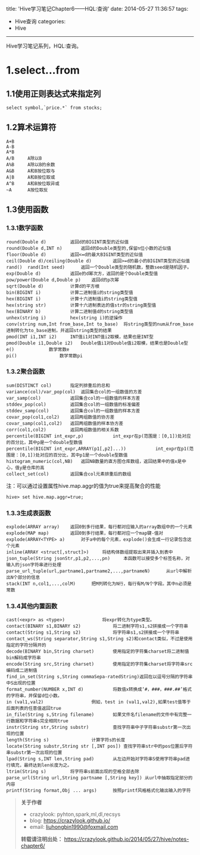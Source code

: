 title: 'Hive学习笔记Chapter6——HQL:查询'
date: 2014-05-27 11:36:57
tags:
- Hive查询
categories:
- Hive
---
Hive学习笔记系列，HQL:查询。
# 1.select...from
## 1.1使用正则表达式来指定列
```
select symbol,`price.*` from stocks;
```

## 1.2算术运算符
```
A+B
A-B
A*B
A/B     A除以B
A%B     A除以B的余数
A&B     A和B按位取与
A|B     A和B按位取或
A^B     A和B按位取异或
~A      A按位取反
```

## 1.3使用函数
### 1.3.1数学函数
```
round(Double d)			返回d的BIGINT类型的近似值
round(Double d,INT n)		返回d的Double类型的,保留n位小数的近似值
floor(Double d)			返回<=d的最大BIGINT类型的近似值
ceil(Double d)/ceiling(Double d)		返回>=d的最小的BIGINT类型的近似值
rand() 	rand(Int seed)		返回一个Double类型的随机数，整数seed是随机因子。
exp(Double d)			返回e的d幂次方，返回的是个Double类型值
pow/power(Double d,Double p)	返回d的p次幂
sqrt(Double d)			计算d的平方根
bin(BIGINT i)			计算二进制值i的string类型值
hex(BIGINT i)			计算十六进制值i的string类型值
hex(string str)			计算十六进制表达的值str的string类型值
hex(BINARY b)			计算二进制值d的string类型值
unhex(string i)			hex(string i)的逆操作
conv(string num,Int from_base,Int to_base)	将string类型的num从from_base进制转化为to_base进制，并返回string类型的结果
pmod(INT i1,INT i2)		INT值i1对INT值i2取模，结果也是INT型
pmod(Double i1,Double i2)	Double值i1对Double值i2取模，结果也是Double型
e()				数学常数e
pi()				数学常数pi
```

### 1.3.2聚合函数
```
sum(DISTINCT col)		指定列排重后的总和
variance(col)/var_pop(col)	返回集合col的一组数值的方差
var_samp(col)			返回集合col的一组数值的样本方差
stddev_pop(col)			返回集合col的一组数值的标准偏差
stddev_samp(col)		返回集合col的一组数值的样本方差
covar_pop(col1,col2)	返回两组数值的协方差
covar_samp(col1,col2)	返回两组数值的样本协方差
corr(col1,col2)			返回两组数值的相关系数
percentile(BIGINT int_expr,p)			int_expr在p(范围是：[0,1])处对应的百分比，其中p是一个double型数值
percentile(BIGINT int_expr,ARRAY(p1[,p2]...))			int_expr在p1(范围是：[0,1])处对应的百分比，其中p1是一个double型数值
histogram_numeric(col,NB)	返回NB数量的直方图仓库数组，返回结果中的值x是中心，值y是仓库的高
collect_set(col)		返回集合col元素排重后的数组
```
注：可以通过设置属性hive.map.aggr的值为true来提高聚合的性能
```
hive> set hive.map.aggr=true;
```

### 1.3.3生成表函数
```
explode(ARRAY array)	返回0到多行结果，每行都对应输入的array数组中的一个元素
explode(MAP map)		返回0到多行结果，每行都对应一个map键-值对
explode(ARRAY<TYPE> a)		对于a中的每个元素，explode()会生成一行记录包含这个元素
inline(ARRAY <struct[,struct]>)		将结构体数组提取出来并插入到表中
json_tuple(String jsonStr,p1,p2,...,pn)		本函数可以接受多个标签名称，对输入的json字符串进行处理
parse_url_tuple(url,partname1,partname2,...,partnameN)		从url中解析出N个部分的信息
stack(INT n,col1,...,colM)		把M列转化为N行，每行有M/N个字段。其中n必须是常数
```

### 1.3.4其他内置函数

```
cast(<expr> as <type>)				将expr转化为type类型。
contact(BINARY s1,BINARY s2)			将二进制字符s1,s2拼接成一个字符串
contact(String s1,String s2)			将字符串s1,s2拼接成一个字符串
contact_ws(String separator,String s1,String s2)和contact类似，不过是使用指定的字符分隔开的
decode(BINARY bin,String charset)		使用指定的字符集charset将二进制值bin解码成字符串
encode(String src,String charset)		使用指定的字符集charset将字符串src编码成二进制值
find_in_set(String s,String commaSepa-ratedString)返回在以逗号分隔的字符串中S出现的位置
format_number(NUMBER x,INT d)			将数值x转换成‘#，###，###.##’格式的字符串，并保留d位小数。
in (val1,val2)					例如，test in (val1,val2),如果test值等于后面列表的任意值返回true
in_file(String s,String filename)		如果文件名filename的文件中有完整一行数据和字符串s完全相同true
instr(String str,String substr)			查找字符串中子字符串substr第一次出现的位置
length(String s)				计算字符s的长度
locate(String substr,String str [,INT pos])	查找字符串str中的pos位置后字符串substr第一次出现的位置
lpad(String s,INT len,String pad)		从左边开始对字符串S使用字符串pad进行填充，最终达到len长度为之。
ltrim(String s)			将字符串s前面出现的空格全部去除
parse_url(String url,String partname [,String key])	从url中抽取指定部分的内容
printf(String format,Obj ... args)		按照printf风格格式化输出输入的字符

```

<!--more-->
>**关于作者**
>- crazylook: pyhton,spark,ml,dl,recsys
>- blog: https://crazylook.github.io/
>- email: liuhongbin1990@foxmail.com
>
>**转载请注明出处：**
>https://crazylook.github.io/2014/05/27/hive/notes-chapter6/
